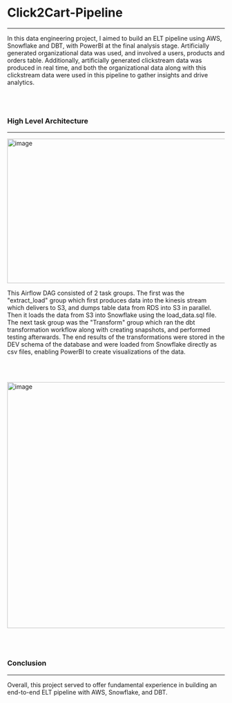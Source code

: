 # Click2Cart-Pipeline
---

In this data engineering project, I aimed to build an ELT pipeline using AWS, Snowflake and DBT, with PowerBI at the final analysis stage. Artificially generated organizational data was used, and involved a users, products and orders table. Additionally, artificially generated clickstream data was produced in real time, and both the organizational data along with this clickstream data were used in this pipeline to gather insights and drive analytics.

</br></br>
### High Level Architecture
---
<img width="1115" height="335" alt="image" src="https://github.com/user-attachments/assets/c67631d7-b159-407e-b848-fa3a63b9d57d" />

</br>

This Airflow DAG consisted of 2 task groups. The first was the "extract_load" group which first produces data into the kinesis stream which delivers to S3, and dumps table data from RDS into S3 in parallel. Then it loads the data from S3 into Snowflake using the load_data.sql file. The next task group was the "Transform" group which ran the dbt transformation workflow along with creating snapshots, and performed testing afterwards. The end results of the transformations were stored in the DEV schema of the database and were loaded from Snowflake directly as csv files, enabling PowerBI to create visualizations of the data.

</br></br>

<img width="1021" height="570" alt="image" src="https://github.com/user-attachments/assets/5d55b60e-31a0-4164-ac3c-38e7dcd8a0d2" />

</br></br>
### Conclusion
---
Overall, this project served to offer fundamental experience in building an end-to-end ELT pipeline with AWS, Snowflake, and DBT.
